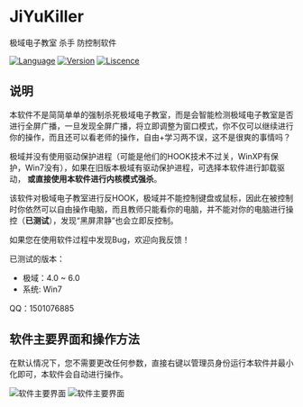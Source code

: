 # JiYuKiller
极域电子教室 杀手 防控制软件


[![Language](https://img.shields.io/badge/language-C++-blue.svg)](JiYuKiller)
[![Version](https://img.shields.io/badge/version-1.2-green.svg)](JiYuKiller)
[![Liscence](https://img.shields.io/badge/liscence-MIT-green.svg)](JiYuKiller)

说明
---

本软件不是简简单单的强制杀死极域电子教室，而是会智能检测极域电子教室是否进行全屏广播，一旦发现全屏广播，将立即调整为窗口模式，你不仅可以继续进行你的操作，而且还可以看老师的操作，自由+学习两不误，这不是很爽的事情吗？


极域并没有使用驱动保护进程（可能是他们的HOOK技术不过关，WinXP有保护，Win7没有），如果在旧版本极域有驱动保护进程，可选择本软件进行卸载驱动，
**或直接使用本软件进行内核模式强杀**。


该软件对极域电子教室进行反HOOK，极域并不能控制键盘或鼠标，因此在被控制时你依然可以自由操作电脑，而且教师只能看你的电脑，并不能对你的电脑进行操控（**已测试**），发现“黑屏肃静”也会立即反控制。


如果您在使用软件过程中发现Bug，欢迎向我反馈！


已测试的版本：
* 极域：4.0 ~ 6.0
* 系统: Win7

QQ：1501076885


软件主要界面和操作方法
---
在默认情况下，您不需要更改任何参数，直接右键以管理员身份运行本软件并最小化即可，本软件会自动进行操作。

![软件主要界面](https://github.com/717021/JiYuKiller/raw/master/main.jpg)
![软件主要界面](https://github.com/717021/JiYuKiller/raw/master/full.jpg)
